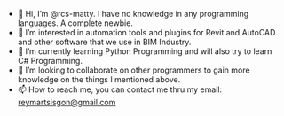 - 👋 Hi, I’m @rcs-matty. I have no knowledge in any programming languages. A complete newbie.
- 👀 I’m interested in automation tools and plugins for Revit and AutoCAD and other software that we use in BIM Industry.
- 🌱 I’m currently learning Python Programming and will also try to learn C# Programming.
- 💞️ I’m looking to collaborate on other programmers to gain more knowledge on the things I mentioned above.
- 📫 How to reach me, you can contact me thru my email: reymartsisgon@gmail.com

<!---
rcs-matty/rcs-matty is a ✨ special ✨ repository because its `README.md` (this file) appears on your GitHub profile.
You can click the Preview link to take a look at your changes.
--->
